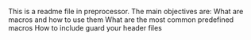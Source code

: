 This is a readme file in preprocessor.
The main objectives are:
What are macros and how to use them
What are the most common predefined macros
How to include guard your header files
